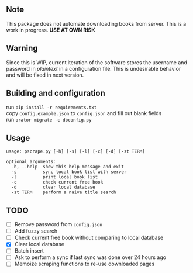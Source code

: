 ## Note
This package does not automate downloading books from server. This is a work in progress. **USE AT OWN RISK**

## Warning
Since this is WIP, current iteration of the software stores the username and password in *plaintext* in a configuration file. This is undesirable behavior and will be fixed in next version.

## Building and configuration
run `pip install -r requirements.txt`  
copy `config.example.json` to `config.json` and fill out blank fields  
run `orator migrate -c dbconfig.py`

## Usage
```
usage: pscrape.py [-h] [-s] [-l] [-c] [-d] [-st TERM]

optional arguments:
  -h, --help  show this help message and exit
  -s          sync local book list with server
  -l          print local book list
  -c          check current free book
  -d          clear local database
  -st TERM    perform a naive title search
```

## TODO
- [ ] Remove password from `config.json`
- [ ] Add fuzzy search
- [ ] Check current free book without comparing to local database
- [x] Clear local database
- [ ] Batch insert
- [ ] Ask to perform a sync if last sync was done over 24 hours ago
- [ ] Memoize scraping functions to re-use downloaded pages
